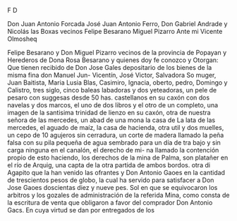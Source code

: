 F
D

Don Juan Antonio Forcada
José Juan Antonio Ferro, Don Gabriel Andrade y Nicolás
las Boxas vecinos Felipe Besarano Miguel Pizarro
Ante mi Vicente Olmosheq

Felipe Besarano y Don Miguel Pizarro vecinos de la provincia de Popayan y Herederos de Dona Rosa Besarano y quienes doy fe conozco y Otorgan: Que tienen recibido de Don Jose Gales depositario de los bienes de la misma fina
don Manuel Jun-
Vicentín, José Victor, Salvadora So muger, Juan Baitista,
Maria Lusia Blas, Casimiro, Ignacia, oberto, pedro,
Domingo y Calistro, tres siglo, cinco baleas labadoras y dos
yeteadoras, un pele de pesaro con suggesas desde 50 has.
castellanos en su caxón con dos navelas y dos marcos,
el uno de dos libros y el otro de un completo,
una imagen de la santisima trinidad de lienzo en su caxón,
otra de nuestra señora de las mercedes,
un abad de una mona la casa de
La lata de las mercedes, el aguado de maíz, la casa de hacienda, otra util y dos muelles, un cepo de 10 agujeros sin cerradura, un corte de madera llamado la peña falsa con su pila pequeña de agua sembrado para un día de tra
bajo y sin carga ninguna en el canalón, el derecho de mi- na llamado la contención propio de esto haciendo, los derechos de la mina de Palma, son platañer en el río de Arquig, una capta de la otra partida de ambos bordos. otra di
Agapito que la han venido las ofrantes y Don Antonio Gaoes en la cantidad de trescientos pesos de globo, la cual ha servido para satisfacer a Don Jose Gaoes doscientas diez y nueve pes.
Sol en que se equivocaron los arbitros y los gozales de administración de la referida Mina, como consta de la escritura de venta que obligaron a favor del comprador Don Antonio Gacs. En cuya virtud se dan por entregados de los
